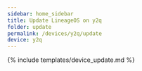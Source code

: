 ```yaml
---
sidebar: home_sidebar
title: Update LineageOS on y2q
folder: update
permalink: /devices/y2q/update
device: y2q
---
```

{% include templates/device_update.md %}
